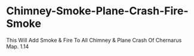 # Chimney-Smoke-Plane-Crash-Fire-Smoke
This Will Add Smoke &amp; Fire To All Chimney &amp; Plane Crash Of Chernarus Map. 1.14 
